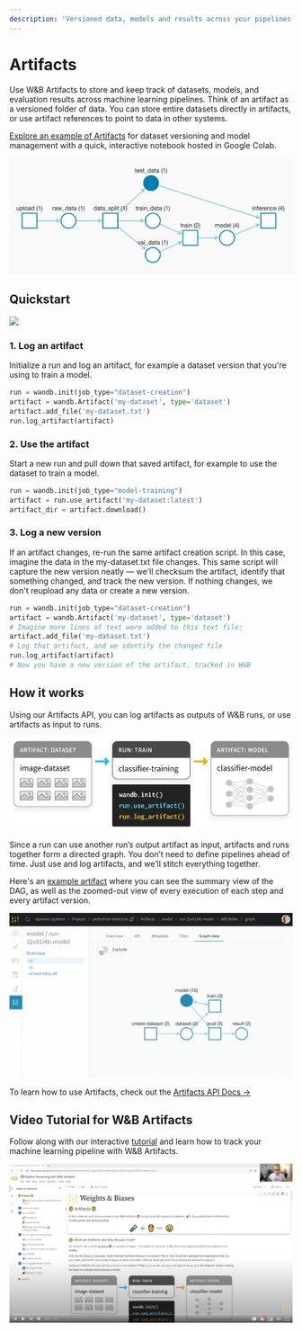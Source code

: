 ```yaml
---
description: 'Versioned data, models and results across your pipelines'
---
```


# Artifacts

Use W&B Artifacts to store and keep track of datasets, models, and evaluation results across machine learning pipelines. Think of an artifact as a versioned folder of data. You can store entire datasets directly in artifacts, or use artifact references to point to data in other systems.

[Explore an example of Artifacts](https://wandb.ai/wandb/arttest/reports/Artifacts-Quickstart--VmlldzozNTAzMDM) for dataset versioning and model management with a quick, interactive notebook hosted in Google Colab.

![](../.gitbook/assets/keras-example.png)

## Quickstart

[![](https://colab.research.google.com/assets/colab-badge.svg)](http://wandb.me/artifacts-quickstart)

### 1. Log an artifact

Initialize a run and log an artifact, for example a dataset version that you're using to train a model.

```python
run = wandb.init(job_type="dataset-creation")
artifact = wandb.Artifact('my-dataset', type='dataset')
artifact.add_file('my-dataset.txt')
run.log_artifact(artifact)
```

### 2. Use the artifact

Start a new run and pull down that saved artifact, for example to use the dataset to train a model.

```python
run = wandb.init(job_type="model-training")
artifact = run.use_artifact('my-dataset:latest')
artifact_dir = artifact.download()
```

### 3. Log a new version

If an artifact changes, re-run the same artifact creation script. In this case, imagine the data in the my-dataset.txt file changes. This same script will capture the new version neatly — we'll checksum the artifact, identify that something changed, and track the new version. If nothing changes, we don't reupload any data or create a new version.

```python
run = wandb.init(job_type="dataset-creation")
artifact = wandb.Artifact('my-dataset', type='dataset')
# Imagine more lines of text were added to this text file:
artifact.add_file('my-dataset.txt')
# Log that artifact, and we identify the changed file
run.log_artifact(artifact)
# Now you have a new version of the artifact, tracked in W&B
```

## How it works

Using our Artifacts API, you can log artifacts as outputs of W&B runs, or use artifacts as input to runs.

![](../.gitbook/assets/simple-artifact-diagram-2.png)

Since a run can use another run’s output artifact as input, artifacts and runs together form a directed graph. You don’t need to define pipelines ahead of time. Just use and log artifacts, and we’ll stitch everything together.

Here's an [example artifact](https://app.wandb.ai/shawn/detectron2-11/artifacts/model/run-1cxg5qfx-model/4a0e3a7c5bff65ff4f91/graph) where you can see the summary view of the DAG, as well as the zoomed-out view of every execution of each step and every artifact version.

![](../.gitbook/assets/2020-09-03-15.59.43.gif)

To learn how to use Artifacts, check out the [Artifacts API Docs →](https://docs.wandb.com/artifacts/api)

## Video Tutorial for W&B Artifacts

Follow along with our interactive [tutorial](https://www.youtube.com/watch?v=Hd94gatGMic) and learn how to track your machine learning pipeline with W&B Artifacts.

![](../.gitbook/assets/wandb-artifacts-video.png)

